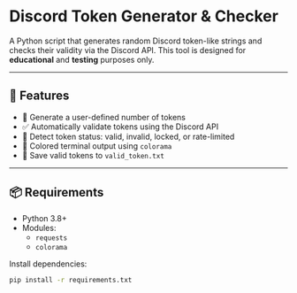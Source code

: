 # Discord Token Generator & Checker

A Python script that generates random Discord token-like strings and checks their validity via the Discord API. This tool is designed for **educational** and **testing** purposes only.

---

## 🚀 Features

- 🔢 Generate a user-defined number of tokens
- ✅ Automatically validate tokens using the Discord API
- 🧠 Detect token status: valid, invalid, locked, or rate-limited
- 🎨 Colored terminal output using `colorama`
- 📝 Save valid tokens to `valid_token.txt`

---

## 📦 Requirements

- Python 3.8+
- Modules:
  - `requests`
  - `colorama`

Install dependencies:

```bash
pip install -r requirements.txt
